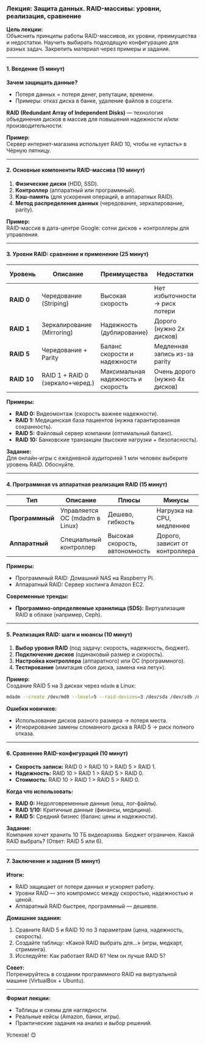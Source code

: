 ### Лекция: **Защита данных. RAID-массивы: уровни, реализация, сравнение**

**Цель лекции:**  
Объяснить принципы работы RAID-массивов, их уровни, преимущества и недостатки. Научить выбирать подходящую конфигурацию для разных задач. Закрепить материал через примеры и задания.

---

#### **1. Введение (5 минут)**  
**Зачем защищать данные?**  
- Потеря данных = потеря денег, репутации, времени.  
- Примеры: отказ диска в банке, удаление файлов в соцсети.  

**RAID (Redundant Array of Independent Disks)** — технология объединения дисков в массив для повышения надежности и/или производительности.  

**Пример:**  
Сервер интернет-магазина использует RAID 10, чтобы не «упасть» в Чёрную пятницу.

---

#### **2. Основные компоненты RAID-массива (10 минут)**  
1. **Физические диски** (HDD, SSD).  
2. **Контроллер** (аппаратный или программный).  
3. **Кэш-память** (для ускорения операций, в аппаратных RAID).  
4. **Метод распределения данных** (чередование, зеркалирование, parity).  

**Пример:**  
RAID-массив в дата-центре Google: сотни дисков + контроллеры для управления.

---

#### **3. Уровни RAID: сравнение и применение (25 минут)**  

| **Уровень** | **Описание**                     | **Преимущества**                     | **Недостатки**                     | **Минимум дисков** |  
|-------------|-----------------------------------|---------------------------------------|-------------------------------------|---------------------|  
| **RAID 0**  | Чередование (Striping)            | Высокая скорость                     | Нет избыточности → риск потери      | 2                   |  
| **RAID 1**  | Зеркалирование (Mirroring)        | Надежность (дублирование)            | Дорого (нужно 2x дисков)            | 2                   |  
| **RAID 5**  | Чередование + Parity              | Баланс скорости и надежности         | Медленная запись из-за parity       | 3                   |  
| **RAID 10** | RAID 1 + RAID 0 (зеркало+черед.)  | Максимальная надежность и скорость   | Очень дорого (нужно 4x дисков)      | 4                   |  

**Примеры:**  
- **RAID 0:** Видеомонтаж (скорость важнее надежности).  
- **RAID 1:** Медицинская база пациентов (нужна гарантированная сохранность).  
- **RAID 5:** Файловый сервер компании (оптимальный баланс).  
- **RAID 10:** Банковские транзакции (высокие нагрузки + безопасность).  

**Задание:**  
Для онлайн-игры с ежедневной аудиторией 1 млн человек выберите уровень RAID. Обоснуйте.

---

#### **4. Программная vs аппаратная реализация RAID (15 минут)**  

| **Тип**           | **Описание**                     | **Плюсы**                     | **Минусы**                     |  
|--------------------|-----------------------------------|--------------------------------|--------------------------------|  
| **Программный**    | Управляется ОС (mdadm в Linux)   | Дешево, гибкость              | Нагрузка на CPU, медленнее     |  
| **Аппаратный**     | Специальный контроллер           | Высокая скорость, автономность| Дорого, зависит от контроллера |  

**Примеры:**  
- Программный RAID: Домашний NAS на Raspberry Pi.  
- Аппаратный RAID: Сервер хостинга Amazon EC2.  

**Современные тренды:**  
- **Программно-определяемые хранилища (SDS):** Виртуализация RAID в облаке (например, Ceph).  

---

#### **5. Реализация RAID: шаги и нюансы (10 минут)**  
1. **Выбор уровня RAID** (под задачу: скорость, надежность, бюджет).  
2. **Подключение дисков** (одинаковый размер и скорость).  
3. **Настройка контроллера** (аппаратного) или ОС (программного).  
4. **Тестирование** (имитация сбоя диска, замена «на лету»).  

**Пример:**  
Создание RAID 5 на 3 дисках через `mdadm` в Linux:  
```bash  
mdadm --create /dev/md0 --level=5 --raid-devices=3 /dev/sda /dev/sdb /dev/sdc  
```  

**Ошибки новичков:**  
- Использование дисков разного размера → потеря места.  
- Игнорирование замены сломанного диска в RAID 5 → риск полного отказа.  

---

#### **6. Сравнение RAID-конфигураций (10 минут)**  
- **Скорость записи:** RAID 0 > RAID 10 > RAID 5 > RAID 1.  
- **Надежность:** RAID 10 > RAID 1 > RAID 5 > RAID 0.  
- **Стоимость:** RAID 10 > RAID 1 > RAID 5 > RAID 0.  

**Когда что использовать:**  
- **RAID 0:** Недолговременные данные (кеш, лог-файлы).  
- **RAID 1/10:** Критичные данные (финансы, медицина).  
- **RAID 5:** Средний бизнес (баланс цены и надежности).  

**Задание:**  
Компания хочет хранить 10 ТБ видеоархива. Бюджет ограничен. Какой RAID выбрать? (Ответ: RAID 5 или 6).

---

#### **7. Заключение и задания (5 минут)**  
**Итоги:**  
- RAID защищает от потери данных и ускоряет работу.  
- Уровни RAID — это компромисс между скоростью, надежностью и ценой.  
- Аппаратный RAID быстрее, программный — дешевле.  

**Домашние задания:**  
1. Сравните RAID 5 и RAID 10 по 3 параметрам (цена, надежность, скорость).  
2. Создайте таблицу: «Какой RAID выбрать для...» (игры, медкарт, стриминга).  
3. Исследуйте: Как работает RAID 6? Чем он лучше RAID 5?  

**Совет:**  
Потренируйтесь в создании программного RAID на виртуальной машине (VirtualBox + Ubuntu).

---

**Формат лекции:**  
- Таблицы и схемы для наглядности.  
- Реальные кейсы (Amazon, банки, игры).  
- Практические задания на анализ и выбор решений.  

Успехов! 😊